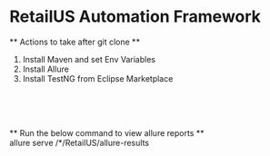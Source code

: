 # RetailUS Automation Framework

** Actions to take after git clone **

1. Install Maven and set Env Variables
2. Install Allure
3. Install TestNG from Eclipse Marketplace
<br>
<br>
<br>

** Run the below command to view allure reports **
<br>
allure serve /*/RetailUS/allure-results